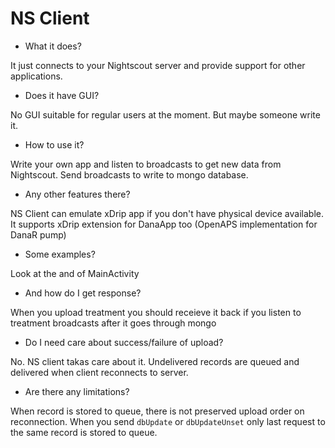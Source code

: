 NS Client
===========

 - What it does?
 
 It just connects to your Nightscout server and provide support for other applications.
 
 - Does it have GUI?
 
 No GUI suitable for regular users at the moment. But maybe someone write it.
 
 - How to use it?
 
 Write your own app and listen to broadcasts to get new data from Nightscout. Send broadcasts to write to mongo database.
 
 - Any other features there?
 
 NS Client can emulate xDrip app if you don't have physical device available. It supports xDrip extension for DanaApp too (OpenAPS implementation for DanaR pump)
 
 - Some examples?
 
 Look at the and of MainActivity
 
 - And how do I get response?
 
 When you upload treatment you should receieve it back if you listen to treatment broadcasts after it goes through mongo
 
 - Do I need care about success/failure of upload?
 
 No. NS client takas care about it. Undelivered records are queued and delivered when client reconnects to server.
  
 - Are there any limitations?
 
 When record is stored to queue, there is not preserved upload order on reconnection. When you send `dbUpdate` or `dbUpdateUnset` only last request 
 to the same record is stored to queue.